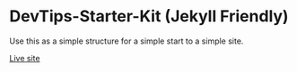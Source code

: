 DevTips-Starter-Kit (Jekyll Friendly)
===================

Use this as a simple structure for a simple start to a simple site.


<a href="http://kerrongordon.github.io/i.t.i/
" target="_blank">
Live site

</a>
